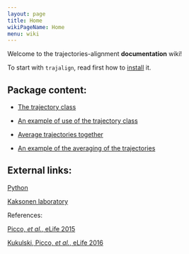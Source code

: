```yaml
---
layout: page
title: Home
wikiPageName: Home
menu: wiki
---
```


Welcome to the trajectories-alignment **documentation** wiki!

To start with `trajalign`, read first how to [install](Installation) it.

## Package content:

* [The trajectory class](The-trajectory-class)

* [An example of use of the trajectory class](Trajectory-class-example)

* [Average trajectories together](Averaging-of-trajectories)

* [An example of the averaging of the trajectories](Averaging-trajectories-example)

## External links:

[ Python ](https://docs.python.org/3/)

[ Kaksonen laboratory ](http://cms.unige.ch/sciences/biochimie/-Marko-Kaksonen-.html)

References:

[Picco, _et al._, eLife 2015](http://dx.doi.org/10.7554/eLife.04535)

[Kukulski, Picco, _et al._, eLife 2016](http://dx.doi.org/10.7554/eLife.16036)
